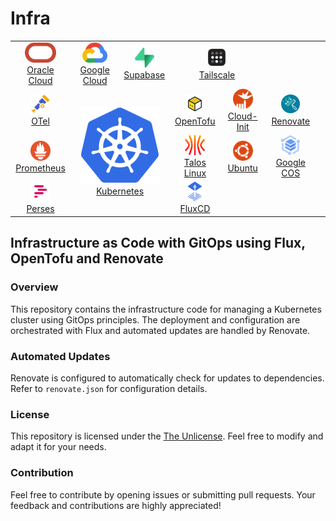 # Infra

<table align="center">
  <tr>
    <td align="center" colspan="2"><a href="https://oraclecloud.com" target="_blank"><img src="./resources/oraclecloud.png" height="32px"><br>Oracle Cloud</a></td>
    <td align="center" colspan="2"><a href="https://cloud.google.com" target="_blank"><img src="./resources/gcloud.png" height="32px"><br>Google Cloud</a></a></td>
    <td align="center" colspan="2"><a href="https://supabase.com" target="_blank"><img src="./resources/supabase.png" height="32px"><br>Supabase</a></td>
    <td align="center" colspan="2"><a href="https://tailscale.com" target="_blank"><img src="./resources/tailscale.png" height="32px"><br>Tailscale</a></td>
  </tr>
  <tr>
    <td align="center"><a href="http://opentelemetry.io" target="_blank"><img src="./resources/opentelemetry.png" height="32px"><br>OTel</a></td>
    <td align="center" colspan="5" rowspan="3"><a href="https://kubernetes.io"><img src="./resources/kubernetes.png" alt="Kubernetes" width="128px"/><br>Kubernetes</a></td>
    <td align="center"><a href="http://opentofu.org" target="_blank"><img src="./resources/opentofu.png" height="32px"><br>OpenTofu</a></td>
    <td align="center"><a href="https://cloud-init.io" target="_blank"><img src="./resources/cloud-init.png" height="32px"><br>Cloud-Init</a></td>
    <td align="center"><a href="https://www.mend.io/renovate/" target="_blank"><img src="./resources/renovate.png" height="32px"><br>Renovate</a></td>
  </tr>
  <tr>
    <td align="center"><a href="http://prometheus.io" target="_blank"><img src="./resources/prometheus.png" height="32px"><br>Prometheus</a></td>
    <td align="center"><a href="https://www.talos.dev" target="_blank"><img src="./resources/talos.png" height="32px"><br>Talos Linux</a></td>
    <td align="center"><a href="http://ubuntu.com" target="_blank"><img src="./resources/ubuntu.png" height="32px"><br>Ubuntu</a></td>
    <td align="center"><a href="https://cloud.google.com/container-optimized-os/docs" target="_blank"><img src="./resources/google-cos.png" height="32px"><br>Google COS</a></td>
    <td></td>
  </tr>
  <tr>
    <td align="center"><a href="http://perses.dev" target="_blank"><img src="./resources/perses.png" height="32px"><br>Perses</a></td>
    <td align="center"><a href="http://fluxcd.io" target="_blank"><img src="./resources/flux.png" height="32px"><br>FluxCD</a></td>
    <td></td>
    <td></td>
    <td></td>
  </tr>
</table>

## Infrastructure as Code with GitOps using Flux, OpenTofu and Renovate

### Overview

This repository contains the infrastructure code for managing a Kubernetes cluster using GitOps principles. The deployment and configuration are orchestrated with Flux and automated updates are handled by Renovate.

### Automated Updates

Renovate is configured to automatically check for updates to dependencies. Refer to `renovate.json` for configuration details.

### License

This repository is licensed under the [The Unlicense](LICENSE). Feel free to modify and adapt it for your needs.

### Contribution

Feel free to contribute by opening issues or submitting pull requests. Your feedback and contributions are highly appreciated!
